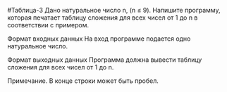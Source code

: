 #Таблица-3
Дано натуральное число n, (n ≤ 9). Напишите программу, которая печатает таблицу сложения для всех чисел от 1 до n 
в соответствии с примером.

Формат входных данных
На вход программе подается одно натуральное число.

Формат выходных данных
Программа должна вывести таблицу сложения для всех чисел от 1 до n.

Примечание. В конце строки может быть пробел.